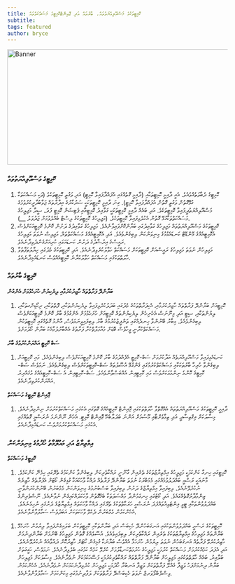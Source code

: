 ```yaml
---
title: ކޮމިޓީތަކުގެ މަސްއޫލިއްޔަތުތައް، ބާރުތައް އަދި ޖޮއިންޓްކޮމިޓީގެ މަސައްކަތްތައް
subtitle: 
tags: featured
author: bryce
---
```


<img src="../../uploads/docs-banner-2.jpg" alt="Banner" width="755" height="263">


<h3>ކޮމިޓީގެ މަސްއޫލިއްޔަތުތައް </h3>

<ol>
<li>ކޮމިޓީގެ ދެބާވަތެއްވެއެވެ. އެއީ ދާއިމީ ކޮމިޓީތަކާއި (ދާއިމީ ގޮތެއްގައި އެފައްދާފައިވާ ކޮމިޓީ) އަދި ވަގުތީ ކޮމިޓީތަކެވެ (ވަކި މަސައްކަތަކާ ގުޅޭގޮތުން ވަގުތީ ގޮތުން އުފައްދާފައިވާ ކޮމިޓީ). ގިނަ ދާއިމީ ކޮމިޓީތަކަކީ ސަރުކާރުގެ އިދާރާތައް ޖަވާބުދާރީކުރުވުމުގެ މަސްއޫލިއްޔަތުދީފައިވާ ކޮމިޓީތަކެވެ. އަދި ބައެއް ދާއިމީ ކޮމިޓީތަކަކީ ގަވާއިދު ކޮމިޓީއާއި ޕެޓިޝަން ކޮމިޓީ ފަދަ، ސީދާ މަޖިލީހުގެ މަސައްކަތްތަކާގުޅޭ ގޮތުން އެކުލެވިފައިވާ ކޮމިޓީތަކެވެ. (މަޖިލިހުގެ ކޮމިޓީތަކުގެ ލިސްޓް ބެއްލެވުމަށް ޖަދުވަލު __).</li>
<li>ކޮމިޓީތަކުގެ މަސްއޫލިއްޔަތުތައް މަޖިލިހުގެ ގަވާއިދުގައި ބަޔާންކޮށްފައިވާނެއެވެ. މަޖިލިހުގެ ގަވާއިދުގެ ދަށުން ކޮންމެ ކޮމިޓީއަކަށްވެސް އެކޮމިޓީއެއްގެ މޭންޑޭޓް ކަނޑައެޅުމުގެ މިނިވަންކަން ލިބިގެންވެއެވެ. އަދި އެކޮމިޓީއެއްގެ މަސައްކަތްތައް، މަޖިލިސް ނުވަތަ މަޖިލިހުގެ ރައީސްގެ އިރުޝާދުގެ ދަށުން ކަނޑައަޅައި ކުރިއަށްގެންދެވިދާނެއެވެ. </li>
<li>މަޖިލިހުން ނުވަތަ މަޖިލިހުގެ ރައީސްއަށް ކޮމިޓީތަކަށް މަސައްކަތް ހަވާލުކުރެވިދާނެއެވެ. އަދި ކޮމިޓީތަކުގެ މެދުގައި ހިޔާލުތަފާތުވާ ހާލަތްތަކުގައި މަސައްކަތް ހަވާލުކުރާނެ ކޮމިޓީއެއްވެސް ކަނޑައެޅިދާނެއެވެ. </li>
</ol>

<h3>ކޮމިޓީގެ ބާރުތައް</h3>

<p><strong>ބަޔާންދޭ ފަރާތްތައް ހާޒިރުކުރުމާއި ލިޔެކިޔުން ހުށަހެޅުމަށް އެންގުން <p/></strong>

<ol>
<li>ކޮމިޓީއަށް ބަޔާންދޭ ފަރާތްތައް ހާޒިރުކުރުމާއި، އެކިފަރާތްތަކުގެ މެދުގައި ބަދަލުކުރެވިފައިވާ ލިޔެކިޔުންތަކާއި، ފޮތްތަކާއި، ރިކޯޑިންގތަކާއި، ލިޔުންތަކާއި، ސިޓީ އަދި މިނޫނަސް އެހެނިހެން ލިޔެކިޔުންތައް ކޮމިޓީއަށް ހުށަހެޅުމަށް އެންގުމުގެ ބާރު ކޮންމެ ކޮމިޓީއަކަށްވެސް ލިބިގެންވެއެވެ. މިބާރު ބޭނުންވާ ހިނދެއްގައި ތަންފީޒުކުރުމުގެ ބާރު ލިބިފައިވީނަމަވެސް، އާންމު ގޮތެއްގައި ކޮމިޓީތަކުން މަސައްކަތްކުރާނީ ވީހާވެސް ބޮޑަށް މުއާމަލާތްކުރާ ފަރާތުގެ އެއްބާރުލުމާއެކު ބަޔާން ހޯދުމަށެވެ. </li>
</ol>

<p><strong>ސަބް ކޮމިޓީ އައްޔަންކުރުމުގެ ބާރު<p/></strong>

<ol>
<li>ކަނޑައެޅިފައިވާ މަސްއޫލިއްޔަތެއް އަދާކުރުމަށް ސަބް-ކޮމިޓީ އެފެއްދުމުގެ ބާރު ކޮންމެ ކޮމިޓީއަކަށްވެސް ލިބިގެންވެއެވެ. މައި ކޮމިޓީއަށް ލިބިގެންވާ ހުރިހާ ބާރުތަކަކާއި މަސައްކަތްކުރުމުގައި ގެންގުޅޭ އުސޫލުތައް ސަބް-ކޮމިޓީތަކަށްވެސް ލިބިގެންވެއެވެ. ނަމަވެސް ސަބް-ކޮމިޓީގެ ކޮންމެ ނިންމުމަކަށްވެސް މައި ކޮމިޓީއިން އެއްބަސްވާންވެއެވެ. ސަބް-ކޮމިޓީއިން އެ ސަބް-ކޮމިޓީއެއްގެ މުގައްރިރު އައްޔަންކުރެވިދާނެއެވެ. </li>
</ol>

<p><strong>ޖޮއިންޓް ކޮމިޓީގެ މަސައްކަތް<p/></strong>

<ol>
<li>ދާއިމީ ކޮމިޓީތަކުގެ މަސްއޫލިއްޔަތުތައް އެއްގޮތްވާ ހާލަތްތަކުގައި ޖޮއިންޓް ކޮމިޓީއެއްގެ ގޮތުގައި އެކުގައި މަސައްކަތްކުރުމަށް ނިންމިދާނެއެވެ. މިސާލަކަށް އިގްތިސާދީ އަދި ތިމާވެށްޓާއި މޫސުމަށް އަންނަ ބަދަލާބެހޭ ޖޮއިންޓް ކޮމިޓީ. އެހެން ނޫންނަމަ ނުރަސްމީ ގޮތެއްގައި އެކުގައި މަސައްކަތްކުރުމަށްވެސް ކަނޑައެޅިދާނެއެވެ. </li>
</ol>

<h3>އިމްތިޔާޒު އަދި މައުލޫމާތު ހޯދުމުގެ މިނިވަންކަން </h3>

<p><strong>ކޮމިޓީގެ މަސައްކަތް<p/></strong>

<ol>
<li>ކޮމިޓީގައި ހިނގާ ކަންކަމަކީ މަޖިލީހުގެ އިމްތިޔާޒުތަކުގެ ތެރެއިން ގާނޫނީ ރައްކާތެރިކަން ލިބިގެންވާ ކަންކަމުގެ ތެރޭގައި ހިމެނޭ ކަންކަމެވެ. މާނައަކީ ރަސްމީ ބައްދަލުވުމެއްގައި މެމަބްރަކު ނުވަތަ ބަޔާންދޭ ފަރާތެއް ދައްކާ ވާހަކައަކާ ގުޅިގެން ކޯޓަށް އެފަރާތެއް ހާޒިރެއް ނުކުރެވޭނެއެވެ. ލިބިފައިވާ އިމްތިޔާޒްގެ ދަށުން ލިބިފައިވާ ބަސްބުނުމުގެ މިނިވަންކަން މެމްބަރުން ބޭނުންކުރަންވާނީ ޒިންމާދާރުގޮތެއްގައެވެ. އަދި ކޯޓުގައި ހިނގަމުންދާ މައްސަލަތަކާ ބެހޭގޮތުން ވާހަކަދައްކައިގެން ނުވާނެއެވެ. ނޫސްވެރިންގެ ބައްދަލުވުންތަކާއި ޓީވީ އިންޓަވިއުތައްފަދަ ނުރަސްމީ ހަރަކާތްތަކުގެ ތެރޭގައި ދައްކާ ވާހަކަތައް އިމްތިޔާޒުގެ ދަށުގައި ނުހިމެނެއެވެ. އެހެންކަމުން މެމްބަރުން ދެކެވޭ ވާހަކަތަކަށް އަބަދުވެސް ސަމާލުވާންވާނެއެވެ. </li>
</ol>

<ol>
<li>ކޮމިޓީތަކުގެ ރަސްމީ ބައްދަލުވުންތަކުގައި އަނގަބަހުންދޭ ހެކިބަސް އަދި ބަޔާންތަކާއި ކޮމިޓީތަކުން ބަލައިގެންފައިވާ ލިޔުމުން ހުށަހެޅޭ ބަޔާންތައް މަޖިލިހުގެ އިމްތިޔާޒުތަކުގެ ތެރެއިން ރައްކާތެރިކަން ލިބިފައިވެއެވެ. އުސޫލެއްގެ ގޮތުން މަޖިލީހުގެ ބޭނުމަށް ބަޔާންދިނުމަށް ހާޒިރުކުރެވޭ ފަރާތެއް އަނގަބަހުން ނުވަތަ ލިޔުމުން ހުށަހަޅާ އެއްވެސް ބަޔާނަކާ ގުޅިގެން ކޯޓަށް ހާޒިރުކޮށް ދައުވާއެއް ނުކުރެވޭނެއެވެ. އަދި އެފަދަ ކަމެއްކުރުމަށް މަސައްކަތް ކުރުމަކީ މަޖިލީހުގެ ހުރުމަތްކަނޑާލުމަށް ކުރެވޭ ކަމެއް ކަމުގައި ބެލެވިދާނެއެވެ. ނަމަވެސް، ހަގީގަތަށް ބަލާއިރު، ބައެއް ހާލަތްތަކުގައި މަޖިލީހަށް ބަޔާންދޭ ފަރާތްތައް ރައްކާތެރިކުރުމަކީ ފަސޭހަކަމަކަށް ނުވެދާނެއެވެ. މިސާލަކަށް މަޖިލިހަށް ބަޔާން ދިނުމަށްފަހު ވަޒީފާ ގެއްލޭ ފަރާތްތަކަށް ވަޒީފާ އަނބުރާ ހޯދުމަކީ މަޖިލީހަށް ކުރެވިދާނެކަމަކަށް ނުވެދާނެއެވެ. އެހެންކަމުން ވިސްލްބްލޯވަރޒް ނުވަތަ ހެކިބަސްދޭ ފަރާތްތަކަށް ލަފާދިނުމުގައި މިކަންކަމަށް ސަމާލުވާންވާނެއެވެ. </li>
</ol>

